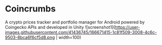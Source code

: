 # Coincrumbs
A crypto prices tracker and portfolio manager for Android powered by Coingecko APIs and developed in Unity
![screenshot1](https://user-images.githubusercontent.com/41436745/166671415-1c81f509-3008-4c6c-9503-8bca6f6cf5d8.png | width=100)
